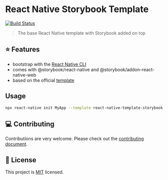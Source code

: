#  React Native Storybook Template

<p>
  <a href="https://github.com/dannyhw/react-native-template-storybook/actions/workflows/npm-publish.yml">
    <img alt="Build Status" src="https://github.com/dannyhw/react-native-template-storybook/actions/workflows/npm-publish.yml/badge.svg" />
  </a>
</p>

> The base React Native template with Storybook added on top 

## :star: Features

- bootstrap with the [React Native CLI](https://github.com/react-native-community/cli)
- comes with @storybook/react-native and @storybook/addon-react-native-web
- based on the official [template](https://github.com/facebook/react-native/tree/main/template)

## Usage

```sh
npx react-native init MyApp --template react-native-template-storybook
```
## :computer: Contributing

Contributions are very welcome. Please check out the [contributing document](CONTRIBUTING.md).

## :bookmark: License

This project is [MIT](LICENSE) licensed.

